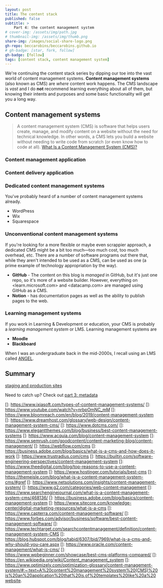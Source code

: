 ```yaml
---
layout: post
title: The content stack
published: false
subtitle: >
    Part 4: the content management system
# cover-img: /assets/img/path.jpg
# thumbnail-img: /assets/img/thumb.png
share-img: /images/social-share-logo.png
gh-repo: beccarobins/beccarobins.github.io
# gh-badge: [star, fork, follow]
gh-badge: [follow]
tags: [content stack, content management system]
---
```


We're continuing the content stack series by dipping our toe into the vast world of content management systems. **Content management systems** (also known as CMS) are _where_ content work happens. The CMS landscape is _vast_ and I do **not** recommend learning everything about all of them, but knowing their intents and purposes and some basic functionality will get you a long way.

## Content management systems

> A content management system (CMS) is software that helps users create, manage, and modify content on a website without the need for technical knowledge. In other words, a CMS lets you build a website without needing to write code from scratch (or even know how to code at all). [What Is a Content Management System (CMS)?][What Is a Content Management System (CMS)?]


### Content management application

### Content delivery application

### Dedicated content management systems

You've probably heard of a number of content management systems already. 

- WordPress
- Wix
- Squarespace


### Unconventional content management systems

If you're looking for a more flexible or maybe even scrappier approach, a dedicated CMS might be a bit too much&mdash;too much cost, too much overhead, etc. There are a number of software programs out there that, while they aren't intended to be used as a CMS, can be used as one (a prime example of technology appropriation by the way).

- **GitHub** - The content on this blog is _managed_ in GitHub, but it's just one repo, so it's more of a website builder. However, everything on <learn.microsoft.com>  and <datacamp.com> are managed using GitHub as a CMS.
- **Notion** - has documentation pages as well as the ability to publish pages to the web.

### Learning management systems

If you work in Learning & Development or education, your CMS is probably a _learning management system_ or LMS. Learning management systems are

- **Moodle**
- **Blackboard**

When I was an undergraduate back in the mid-2000s, I recall using an LMS called [ANGEL][ANGEL].

## Summary

[staging and production sites](../coming-soon)

Need to catch up? Check out [part 3: metadata](../content-stack-metadata)


[What Is a Content Management System (CMS)? kinsta]: https://kinsta.com/knowledgebase/content-management-system/
[ANGEL]: https://en.wikipedia.org/wiki/ANGEL_Learning
[15 Best CMS Platforms to Build Your Online Business]: https://www.cloudways.com/blog/cms-platforms/
[What is a CMS?]: https://umbraco.com/knowledge-base/cms/
[What is a Content Management System (CMS)? Siteground]: https://www.siteground.com/kb/content-management-system/
[Guide to content management systems]: https://www.brightspot.com/cms-resources/content-management-systems-guide
[What is Content Management System?]: https://www.simplilearn.com/what-is-content-management-system-article
[#content-management-system]: https://github.com/topics/content-management-system
[Compare The Best Content Management Systems]: https://www.quicksprout.com/best-content-management-systems/
[Content Management System (CMS)]: https://www.wix.com/encyclopedia/definition/content-management-system-cms
[Content management systems: Advantages of using a content management system]: https://www.nibusinessinfo.co.uk/content/advantages-using-content-management-system
[What is a content management system and what CMS does GoDaddy support?]: https://www.godaddy.com/resources/skills/what-is-content-management-system
[Top 6 Content Management Systems (CMS) to Try in 2023]: https://influencermarketinghub.com/content-management-systems/
[Building a Content Management System (CMS): Summary Read more on https://www.scnsoft.com/content-management/building]: https://www.scnsoft.com/content-management/building
[What Is a Content Management System and How to Choose the Best CMS for Your Needs]: https://wordpress.com/go/tutorials/what-is-a-cms/
[CONTENT MANAGEMENT SYSTEM]: https://www.dnnsoftware.com/solutions/content-management-system
[Content Management]: https://aws.amazon.com/marketplace/solutions/public-sector/content-management
[Best Content Management Software In 2023]: https://indiemedia.club/tools/best-content-management-software/
[10 Best Content Management Systems (CMS) Software in 2021]: https://www.spiceworks.com/collaboration/content-collaboration/articles/best-content-management-system-features/
[15 Most Popular Content Management Systems (CMS) 2023]: https://colorlib.com/wp/most-popular-content-management-systems/
[What is a Content Management System (CMS) | The Complete Guide]: https://www.zesty.io/mindshare/marketing-technology/what-is-a-content-management-system-cms-the-complete-guide/
[CMS – everything you need to know –]: https://enonic.com/cms-ultimate-guide
[History of Content Management Systems and Rise of Headless CMS]: https://www.contentstack.com/blog/all-about-headless/content-management-systems-history-and-headless-cms
[What Is a Content Management System (CMS)? How Do You Choose One?]: https://surferseo.com/blog/content-management-system/
[What a Web Content Management System Is & How to Choose One]: https://fitsmallbusiness.com/web-content-management-system/
[CMS comparison 2023: The most popular content management systems]: https://www.ionos.com/digitalguide/hosting/cms/cms-comparison-a-review-of-the-best-platforms/
[What is a Content Management System (CMS)?]: https://www.websitebuilderexpert.com/building-websites/what-is-a-content-management-system/
[What is a Content Management System? The Ultimate Guide]: https://ithemes.com/blog/content-management-system/
[1.1. Concept: Drupal as a Content Management System]: https://www.drupal.org/docs/user_guide/en/understanding-drupal.html
[What To Look for in a Content Management System (CMS)]: https://www.shopify.com/blog/content-management-system
[What is a Content Management System?]: https://www.liferay.com/resources/l/content-management-system
[]: https://www.ixiasoft.com/types-of-content-management-systems/
[]: https://www.youtube.com/watch?v=nrbpOmNC_mM
[]: https://www.bloomreach.com/en/blog/2019/content-management-system
[]: https://www.dreamhost.com/glossary/web-design/content-management-system-cms/
[]: https://www.dotcms.com/
[]: https://www.elegantthemes.com/blog/business/best-content-management-systems
[]: https://www.acquia.com/blog/content-management-system
[]: https://www.semrush.com/goodcontent/content-marketing-blog/content-management/
[]: https://webflow.com/cms
[]: https://business.adobe.com/blog/basics/what-is-a-cms-and-how-does-it-work
[]: https://www.trustradius.com/cms
[]: https://builtin.com/software-engineering-perspectives/content-management-system
[]: https://www.theedigital.com/blog/top-reasons-to-use-a-content-management-system
[]: https://www.hostinger.com/tutorials/best-cms
[]: https://themeisle.com/blog/what-is-a-content-management-system-cms/#gref
[]: https://www.netsolutions.com/insights/content-management-system/
[]: https://www.g2.com/categories/web-content-management
[]: https://www.searchenginejournal.com/what-is-a-content-management-system-cms/468136/
[]: https://business.adobe.com/blog/basics/content-management-system
[]: https://www.sitecore.com/knowledge-center/digital-marketing-resources/what-is-a-cms
[]: https://www.capterra.com/content-management-software/
[]: https://www.forbes.com/advisor/business/software/best-content-management-software/
[]: https://www.techtarget.com/searchcontentmanagement/definition/content-management-system-CMS
[]: https://blog.hubspot.com/blog/tabid/6307/bid/7969/what-is-a-cms-and-why-should-you-care.aspx
[]: https://www.oracle.com/content-management/what-is-cms/
[]: https://www.wpbeginner.com/showcase/best-cms-platforms-compared/
[]: https://en.wikipedia.org/wiki/Content_management_system
[]: https://www.optimizely.com/optimization-glossary/content-management-system/#:~:text=A%20content%20management%20system%20(CMS)%20is%20an%20application%20that%20is,of%20templates%20like%20a%20website.
